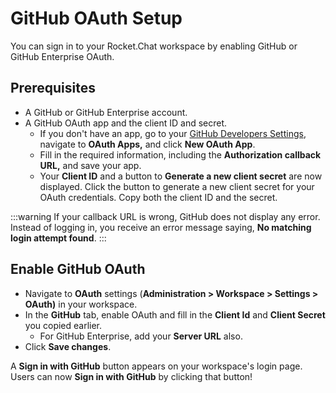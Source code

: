 # GitHub OAuth Setup

You can sign in to your Rocket.Chat workspace by enabling GitHub or GitHub Enterprise OAuth.

## Prerequisites

* A GitHub or GitHub Enterprise account.
* A GitHub OAuth app and the client ID and secret.
  * If you don't have an app, go to your [GitHub Developers Settings](https://github.com/settings/developers), navigate to **OAuth Apps,** and click **New OAuth App**.&#x20;
  * Fill in the required information, including the **Authorization callback URL,** and save your app.
  * Your **Client ID** and a button to **Generate a new client secret** are now displayed. Click the button to generate a new client secret for your OAuth credentials. Copy both the client ID and the secret.

:::warning
If your callback URL is wrong, GitHub does not display any error. Instead of logging in, you receive an error message saying, **No matching login attempt found**.
:::

## Enable GitHub OAuth

* Navigate to **OAuth** settings (**Administration > Workspace > Settings > OAuth)** in your workspace.
* In the **GitHub** tab, enable OAuth and fill in the **Client Id** and **Client Secret** you copied earlier.&#x20;
  * For GitHub Enterprise, add your **Server URL** also.
* Click **Save changes**.&#x20;

A **Sign in with GitHub** button appears on your workspace's login page. Users can now **Sign in with GitHub** by clicking that button!
